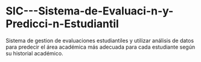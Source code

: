 # SIC---Sistema-de-Evaluaci-n-y-Predicci-n-Estudiantil
Sistema de gestion de evaluaciones estudiantiles y utilizar análisis de datos para predecir el área académica más adecuada para cada estudiante según su historial académico.
